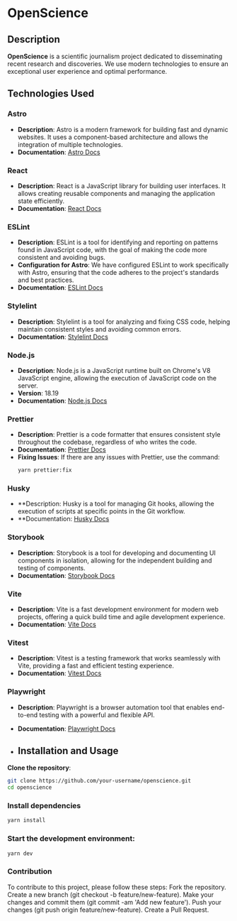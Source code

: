 # OpenScience

## Description

**OpenScience** is a scientific journalism project dedicated to disseminating recent research and discoveries. We use modern technologies to ensure an exceptional user experience and optimal performance.

## Technologies Used

### Astro

- **Description**: Astro is a modern framework for building fast and dynamic websites. It uses a component-based architecture and allows the integration of multiple technologies.
- **Documentation**: [Astro Docs](https://docs.astro.build/)

### React

- **Description**: React is a JavaScript library for building user interfaces. It allows creating reusable components and managing the application state efficiently.
- **Documentation**: [React Docs](https://reactjs.org/docs/getting-started.html)

### ESLint

- **Description**: ESLint is a tool for identifying and reporting on patterns found in JavaScript code, with the goal of making the code more consistent and avoiding bugs.
- **Configuration for Astro**: We have configured ESLint to work specifically with Astro, ensuring that the code adheres to the project's standards and best practices.
- **Documentation**: [ESLint Docs](https://eslint.org/docs/user-guide/getting-started)

### Stylelint

- **Description**: Stylelint is a tool for analyzing and fixing CSS code, helping maintain consistent styles and avoiding common errors.
- **Documentation**: [Stylelint Docs](https://stylelint.io/)

### Node.js

- **Description**: Node.js is a JavaScript runtime built on Chrome's V8 JavaScript engine, allowing the execution of JavaScript code on the server.
- **Version**: 18.19
- **Documentation**: [Node.js Docs](https://nodejs.org/en/docs/)

### Prettier

- **Description**: Prettier is a code formatter that ensures consistent style throughout the codebase, regardless of who writes the code.
- **Documentation**: [Prettier Docs](https://prettier.io/docs/en/index.html)
- **Fixing Issues**: If there are any issues with Prettier, use the command:
  ```sh
  yarn prettier:fix
  ```

### Husky

- \*\*Description: Husky is a tool for managing Git hooks, allowing the execution of scripts at specific points in the Git workflow.
- \*\*Documentation: [Husky Docs](https://typicode.github.io/husky/)

### Storybook

- **Description**: Storybook is a tool for developing and documenting UI components in isolation, allowing for the independent building and testing of components.
- **Documentation**: [Storybook Docs](https://storybook.js.org/docs/react/get-started/introduction)

### Vite

- **Description**: Vite is a fast development environment for modern web projects, offering a quick build time and agile development experience.
- **Documentation**: [Vite Docs](https://vitejs.dev/guide/)

### Vitest

- **Description**: Vitest is a testing framework that works seamlessly with Vite, providing a fast and efficient testing experience.
- **Documentation**: [Vitest Docs](https://vitest.dev/)

### Playwright

- **Description**: Playwright is a browser automation tool that enables end-to-end testing with a powerful and flexible API.
- **Documentation**: [Playwright Docs](https://playwright.dev/docs/intro)

- ## Installation and Usage

**Clone the repository**:

```sh
git clone https://github.com/your-username/openscience.git
cd openscience
```

### Install dependencies

```sh
yarn install
```

### Start the development environment:

```sh
yarn dev
```

### Contribution

To contribute to this project, please follow these steps:
Fork the repository.
Create a new branch (git checkout -b feature/new-feature).
Make your changes and commit them (git commit -am 'Add new feature').
Push your changes (git push origin feature/new-feature).
Create a Pull Request.
